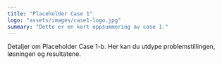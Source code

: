 ```yaml
---
title: "Placeholder Case 1"
logo: "assets/images/case1-logo.jpg"
summary: "Dette er en kort oppsummering av case 1."
---
```


Detaljer om Placeholder Case 1-b. Her kan du utdype problemstillingen, løsningen og resultatene.
